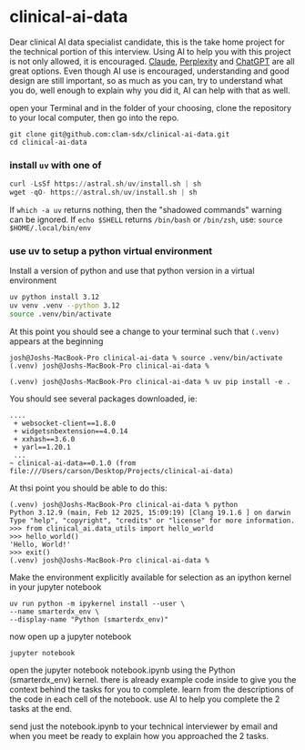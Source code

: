 # clinical-ai-data

Dear clinical AI data specialist candidate, this is the take home project for the technical portion of this interview. Using AI to help you with this project is not only allowed, it is encouraged. [Claude](https://claude.ai/), [Perplexity](https://www.perplexity.ai/) and [ChatGPT](https://chatgpt.com/) are all great options. Even though AI use is encouraged, understanding and good design are still important, so as much as you can, try to understand what you do, well enough to explain why you did it, AI can help with that as well. 

open your Terminal and in the folder of your choosing, clone the repository to your local computer, then go into the repo.

```
git clone git@github.com:clam-sdx/clinical-ai-data.git
cd clinical-ai-data
```

### install `uv` with one of

```python
curl -LsSf https://astral.sh/uv/install.sh | sh
wget -qO- https://astral.sh/uv/install.sh | sh
```

If `which -a uv` returns nothing, then the "shadowed commands" warning can be ignored.
If `echo $SHELL` returns `/bin/bash` or `/bin/zsh`, use: `source $HOME/.local/bin/env`

### use uv to setup a python virtual environment

Install a version of python and use that python version in a virtual environment

```bash
uv python install 3.12
uv venv .venv --python 3.12
source .venv/bin/activate
```

At this point you should see a change to your terminal such that `(.venv)` appears at the beginning

```
josh@Joshs-MacBook-Pro clinical-ai-data % source .venv/bin/activate
(.venv) josh@Joshs-MacBook-Pro clinical-ai-data % 
```

```
(.venv) josh@Joshs-MacBook-Pro clinical-ai-data % uv pip install -e .
```

You should see several packages downloaded, ie:

```
....
 + websocket-client==1.8.0
 + widgetsnbextension==4.0.14
 + xxhash==3.6.0
 + yarl==1.20.1
 ...
~ clinical-ai-data==0.1.0 (from file:///Users/carson/Desktop/Projects/clinical-ai-data)
```

At thsi point you should be able to do this:

```
(.venv) josh@Joshs-MacBook-Pro clinical-ai-data % python
Python 3.12.9 (main, Feb 12 2025, 15:09:19) [Clang 19.1.6 ] on darwin
Type "help", "copyright", "credits" or "license" for more information.
>>> from clinical_ai.data_utils import hello_world
>>> hello_world()
'Hello, World!'
>>> exit()
(.venv) josh@Joshs-MacBook-Pro clinical-ai-data %
```

Make the environment explicitly available for selection as an ipython kernel in your jupyter notebook

```
uv run python -m ipykernel install --user \
--name smarterdx_env \
--display-name "Python (smarterdx_env)"
```

now open up a jupyter notebook

```
jupyter notebook
```

open the jupyter notebook notebook.ipynb using the Python (smarterdx_env) kernel. 
there is already example code inside to give you the context behind the tasks for you to complete. 
learn from the descriptions of the code in each cell of the notebook. use AI to help you complete the 2 tasks at the end.

send just the notebook.ipynb to your technical interviewer by email and when you meet be ready to explain how you approached the 2 tasks.
